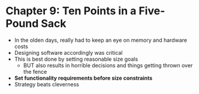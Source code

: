 # Chapter 9: Ten Points in a Five-Pound Sack

* In the olden days, really had to keep an eye on memory and hardware costs
* Designing software accordingly was critical
* This is best done by setting reasonable size goals
  * BUT also results in horrible decisions and things getting thrown over the fence
* **Set functionality requirements before size constraints**
* Strategy beats cleverness
